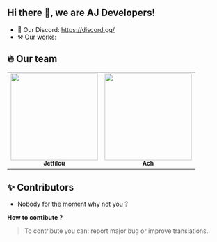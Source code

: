 ## Hi there 👋, we are AJ Developers!

* 💬 Our Discord: https://discord.gg/
* ⚒️ Our works: 

## 🔥 Our team

<table>
  <tr>
    <td align="center"><a href="https://github.com/jetfilou"><img src="https://avatars.githubusercontent.com/u/59403633?v=4" width="200px;" alt=""/><br /><sub><b>Jetfilou</b></sub></a></td>
    <td align="center"><a href="https://github.com/ach-git"><img src="https://avatars.githubusercontent.com/u/82474261?v=4" width="200px;" alt=""/><br /><sub><b>Ach</b></sub></a></td>
  </tr>
</table>

## ✨ Contributors

- Nobody for the moment why not you ?

**How to contibute ?**

> To contribute you can: report major bug or improve translations..
